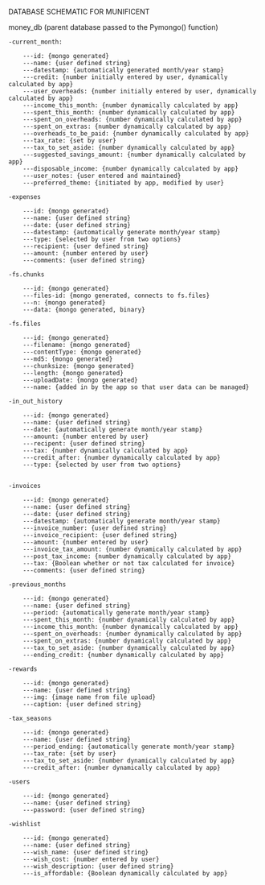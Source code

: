 DATABASE SCHEMATIC FOR MUNIFICENT

money_db (parent database passed to the Pymongo() function)


    -current_month:

        ---id: {mongo generated}
        ---name: {user defined string}
        ---datestamp: {automatically generated month/year stamp}
        ---credit: {number initially entered by user, dynamically calculated by app}
        ---user_overheads: {number initially entered by user, dynamically calculated by app}
        ---income_this_month: {number dynamically calculated by app}
        ---spent_this_month: {number dynamically calculated by app}
        ---spent_on_overheads: {number dynamically calculated by app}
        ---spent_on_extras: {number dynamically calculated by app}
        ---overheads_to_be_paid: {number dynamically calculated by app}
        ---tax_rate: {set by user}
        ---tax_to_set_aside: {number dynamically calculated by app}
        ---suggested_savings_amount: {number dynamically calculated by app}
        ---disposable_income: {number dynamically calculated by app}
        ---user_notes: {user entered and maintained}
        ---preferred_theme: {initiated by app, modified by user}

    -expenses

        ---id: {mongo generated}
        ---name: {user defined string}
        ---date: {user defined string}
        ---datestamp: {automatically generate month/year stamp}
        ---type: {selected by user from two options}
        ---recipient: {user defined string}
        ---amount: {number entered by user}
        ---comments: {user defined string}

    -fs.chunks

        ---id: {mongo generated}
        ---files-id: {mongo generated, connects to fs.files}
        ---n: {mongo generated}
        ---data: {mongo generated, binary}

    -fs.files

        ---id: {mongo generated}
        ---filename: {mongo generated}
        ---contentType: {mongo generated}
        ---md5: {mongo generated}
        ---chunksize: {mongo generated}
        ---length: {mongo generated}
        ---uploadDate: {mongo generated}
        ---name: {added in by the app so that user data can be managed}

    -in_out_history

        ---id: {mongo generated}
        ---name: {user defined string}
        ---date: {automatically generate month/year stamp}
        ---amount: {number entered by user}
        ---recipent: {user defined string}
        ---tax: {number dynamically calculated by app}
        ---credit_after: {number dynamically calculated by app}
        ---type: {selected by user from two options}


    -invoices

        ---id: {mongo generated}
        ---name: {user defined string}
        ---date: {user defined string}
        ---datestamp: {automatically generate month/year stamp}
        ---invoice_number: {user defined string}
        ---invoice_recipient: {user defined string}
        ---amount: {number entered by user}
        ---invoice_tax_amount: {number dynamically calculated by app}
        ---post_tax_income: {number dynamically calculated by app}
        ---tax: {Boolean whether or not tax calculated for invoice}
        ---comments: {user defined string}

    -previous_months

        ---id: {mongo generated}
        ---name: {user defined string}
        ---period: {automatically generate month/year stamp}
        ---spent_this_month: {number dynamically calculated by app}
        ---income_this_month: {number dynamically calculated by app}
        ---spent_on_overheads: {number dynamically calculated by app}
        ---spent_on_extras: {number dynamically calculated by app}
        ---tax_to_set_aside: {number dynamically calculated by app}
        ---ending_credit: {number dynamically calculated by app}

    -rewards

        ---id: {mongo generated}
        ---name: {user defined string}
        ---img: {image name from file upload}
        ---caption: {user defined string}

    -tax_seasons

        ---id: {mongo generated}
        ---name: {user defined string}
        ---period_ending: {automatically generate month/year stamp}
        ---tax_rate: {set by user}
        ---tax_to_set_aside: {number dynamically calculated by app}
        ---credit_after: {number dynamically calculated by app}

    -users

        ---id: {mongo generated}
        ---name: {user defined string}
        ---password: {user defined string}

    -wishlist

        ---id: {mongo generated}
        ---name: {user defined string}
        ---wish_name: {user defined string}
        ---wish_cost: {number entered by user}
        ---wish_description: {user defined string}
        ---is_affordable: {Boolean dynamically calculated by app}